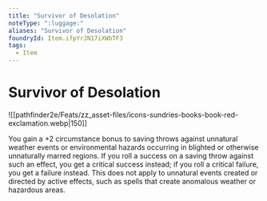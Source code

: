 ```yaml
---
title: "Survivor of Desolation"
noteType: ":luggage:"
aliases: "Survivor of Desolation"
foundryId: Item.ifpYrJN17iXWbTF3
tags:
  - Item
---
```


# Survivor of Desolation
![[pathfinder2e/Feats/zz_asset-files/icons-sundries-books-book-red-exclamation.webp|150]]

You gain a +2 circumstance bonus to saving throws against unnatural weather events or environmental hazards occurring in blighted or otherwise unnaturally marred regions. If you roll a success on a saving throw against such an effect, you get a critical success instead; if you roll a critical failure, you get a failure instead. This does not apply to unnatural events created or directed by active effects, such as spells that create anomalous weather or hazardous areas.
